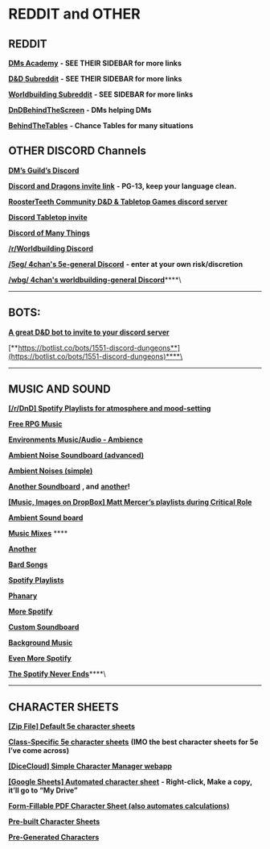 # REDDIT and OTHER

## **REDDIT**

[**DMs Academy**](https://www.reddit.com/r/DMAcademy/) **- SEE THEIR SIDEBAR for more links**

[**D\&D Subreddit**](https://www.reddit.com/r/DnD/) **- SEE THEIR SIDEBAR for more links**

[**Worldbuilding Subreddit**](https://www.reddit.com/r/worldbuilding/) **- SEE SIDEBAR for more links**

[**DnDBehindTheScreen**](https://www.reddit.com/r/DnDBehindTheScreen/) **- DMs helping DMs**

[**BehindTheTables**](https://www.reddit.com/r/BehindTheTables/)  **- Chance Tables for many situations**

## **OTHER DISCORD Channels**

[**DM’s Guild’s Discord**](https://discord.gg/5Wtrdrf)

[**Discord and Dragons invite link**](https://discord.gg/7pfAK8c) **- PG-13, keep your language clean.**

[**RoosterTeeth Community D\&D & Tabletop Games discord server**](https://discord.gg/gGZr67n)

[**Discord Tabletop invite**](https://discord.gg/nn74dwz)

[**Discord of Many Things**](https://discord.gg/ZrDhU7X)

[**/r/Worldbuilding Discord**](https://discord.gg/worldbuilding)

[**/5eg/ 4chan's 5e-general Discord**](https://discord.gg/0rRMo7j6WJoQmZ1b) **- enter at your own risk/discretion**

[**/wbg/ 4chan's worldbuilding-general Discord**](https://discord.gg/ArcSegv)****\
****

## **BOTS:**

[**A great D\&D bot to invite to your discord server**](https://www.avraebot.com/)

**​​**[**https://botlist.co/bots/1551-discord-dungeons**](https://botlist.co/bots/1551-discord-dungeons)****\
****

## **MUSIC AND SOUND**

[**\[/r/DnD\] Spotify Playlists for atmosphere and mood-setting**](https://www.reddit.com/r/DnD/comments/595zc6/my\_curated\_spotify\_playlists\_i\_use\_for\_dd/)

[**Free RPG Music**](http://gaming-music.obsidianportal.com/wikis/free-music)

[**Environments Music/Audio - Ambience**](http://rpg.ambient-mixer.com/)

[**Ambient Noise Soundboard (advanced)**](http://tabletopaudio.com/custom\_sp.html?Universal%20Ambience&4,0.10,1,&5,0.20,1,&1,0.35,1,&38,0.40,1,&40,0.40,0,&41,0.40,0,&42,0.20,1,&44,0.40,1,&103,0.50,1,&104,0.20,1,&109,0.40,1,&114,0.20,1,&110,0.10,1,&169,0.20,1,&168,0.50,1,&200,0.40,1,&194,0.40,1,&195,0.30,1,&257,0.40,1)

[**Ambient Noises (simple)**](http://asoftmurmur.com/)

[**Another Soundboard**](https://mynoise.net/) **, and** [**another**](https://syrinscape.com/download/)**!**

[**\[Music, Images on DropBox\] Matt Mercer’s playlists during Critical Role**](https://www.dropbox.com/sh/2xoluskqpqc1l0t/AAA2ygcXLmH5lCD67fr3MIvha?dl=0)

[**Ambient Sound board**](http://app.rpg-ambience.com/)

[**Music Mixes**](http://www.ambient-mixer.com/s/d\&d)  **** &#x20;

[**Another**](http://www.ambient-mixer.com/)

[**Bard Songs**](https://www.reddit.com/r/DnD/comments/6kgmcr/art\_the\_bard\_in\_our\_campaign\_has\_a\_song\_about\_the/)

[**Spotify Playlists**  ](https://www.reddit.com/r/DnD/comments/6w0pce/17\_dd\_spotify\_playlists/)

[**Phanary**  ](http://phanary.com/)

[**More Spotify**  ](https://www.reddit.com/r/DnDBehindTheScreen/comments/3k9iyz/music\_spotify\_playlists\_for\_dungeons\_travel/)

[**Custom Soundboard**  ](https://www.reddit.com/r/DnDBehindTheScreen/comments/6w01v4/custom\_soundboard\_using\_powershell\_gui\_crosspost/)

[**Background Music**  ](https://www.reddit.com/r/DnD/comments/6y0481/looking\_for\_background\_music\_i\_have\_a\_catalog\_of/)

[**Even More Spotify**  ](https://www.reddit.com/r/DnD/comments/788wbn/update\_my\_curated\_spotify\_playlists\_i\_use\_for\_dd/)

[**The Spotify Never Ends**](https://www.reddit.com/r/DnD/comments/7tl32k/my\_enormous\_playlist\_collection/)****\
****

## **CHARACTER SHEETS**

[**\[Zip File\] Default 5e character sheets**](https://cdn.discordapp.com/attachments/211221926570360832/218841351658143744/5E\_CHARACTERSHEETSV3.ZIP)

[**Class-Specific 5e character sheets**](https://drive.google.com/drive/folders/0B33MfZ8AbqtUZjlGX1NQM3JhZkE) **(IMO the best character sheets for 5e I’ve come across)**

[**\[DiceCloud\] Simple Character Manager webapp**](https://dicecloud.com/)

[**\[Google Sheets\] Automated character sheet**](https://drive.google.com/drive/folders/0B0PVoaEKsbulMklseDNabWRmU1U) **- Right-click, Make a copy, it’ll go to “My Drive”**

[**Form-Fillable PDF Character Sheet (also automates calculations)**](https://cdn.discordapp.com/attachments/211221926570360832/285347978494083072/Printer-Friendly-Redesign\_v12-82\_MPMBs\_Character\_Record\_Sheet.pdf)

[**Pre-built Character Sheets**](http://www.digitaldungeonmaster.com/dd-5e-character-sheets.html)

[**Pre-Generated Characters**](http://www.squaremans.com/PreGens.zip)

